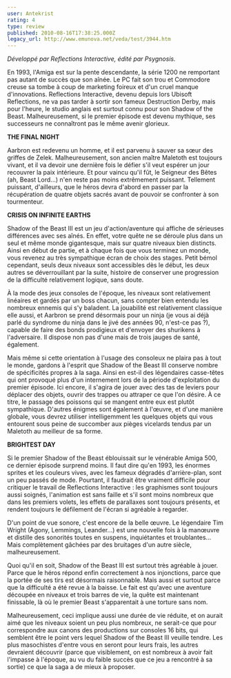 ```yaml
---
user: Antekrist
rating: 4
type: review
published: 2010-08-16T17:38:25.000Z
legacy_url: http://www.emunova.net/veda/test/3944.htm
---
```

_Développé par Reflections Interactive, édité par Psygnosis._  

  

En 1993, l'Amiga est sur la pente descendante, la série 1200 ne remportant pas autant de succès que son aînée. Le PC fait son trou et Commodore creuse sa tombe à coup de marketing foireux et d'un cruel manque d'innovations. Reflections Interactive, devenu depuis lors Ubisoft Reflections, ne va pas tarder à sortir son fameux Destruction Derby, mais pour l'heure, le studio anglais est surtout connu pour son Shadow of the Beast. Malheureusement, si le premier épisode est devenu mythique, ses successeurs ne connaîtront pas le même avenir glorieux.  

  

**THE FINAL NIGHT**  

Aarbron est redevenu un homme, et il est parvenu à sauver sa sœur des griffes de Zelek. Malheureusement, son ancien maître Maletoth est toujours vivant, et il va devoir une dernière fois le défier s'il veut espérer un jour recouvrer la paix intérieure. Et pour vaincu qu'il fût, le Seigneur des Bêtes (ah, Beast Lord...) n'en reste pas moins extrêmement puissant. Tellement puissant, d'ailleurs, que le héros devra d'abord en passer par la récupération de quatre objets sacrés avant de pouvoir se confronter à son tourmenteur.  

  

**CRISIS ON INFINITE EARTHS**  

Shadow of the Beast III est un jeu d'action/aventure qui affiche de sérieuses différences avec ses aînés. En effet, votre quête ne se déroule plus dans un seul et même monde gigantesque, mais sur quatre niveaux bien distincts. Ainsi en début de partie, et à chaque fois que vous terminez un monde, vous revenez au très sympathique écran de choix des stages. Petit bémol cependant, seuls deux niveaux sont accessibles dès le début, les deux autres se déverrouillant par la suite, histoire de conserver une progression de la difficulté relativement logique, sans doute.  

À la mode des jeux consoles de l'époque, les niveaux sont relativement linéaires et gardés par un boss chacun, sans compter bien entendu les nombreux ennemis qui s'y baladent. La jouabilité est relativement classique elle aussi, et Aarbron se prend désormais pour un ninja (je vous ai déjà parlé du syndrome du ninja dans le jivé des années 90, n'est-ce pas ?), capable de faire des bonds prodigieux et d'envoyer des shurikens à l'adversaire. Il dispose non pas d'une mais de trois jauges de santé, également.  

Mais même si cette orientation à l'usage des consoleux ne plaira pas à tout le monde, gardons à l'esprit que Shadow of the Beast III conserve nombre de spécificités propres à la saga. Ainsi en est-il des légendaires casse-têtes qui ont provoqué plus d'un internement lors de la période d'exploitation du premier épisode. Ici encore, il s'agira de jouer avec des tas de leviers pour déplacer des objets, ouvrir des trappes ou attraper ce que l'on désire. À ce titre, le passage des poissons qui se mangent entre eux est plutôt sympathique. D'autres énigmes sont également à l'œuvre, et d'une manière globale, vous devrez utiliser intelligemment les quelques objets qui vous entourent sous peine de succomber aux pièges vicelards tendus par un Maletoth au meilleur de sa forme.  

  

**BRIGHTEST DAY**  

Si le premier Shadow of the Beast éblouissait sur le vénérable Amiga 500, ce dernier épisode surprend moins. Il faut dire qu'en 1993, les énormes sprites et les couleurs vives, avec les fameux dégradés d'arrière-plan, sont un peu passés de mode. Pourtant, il faudrait être vraiment difficile pour critiquer le travail de Reflections Interactive : les graphismes sont toujours aussi soignés, l'animation est sans faille et s'il sont moins nombreux que dans les premiers volets, les effets de parallaxes sont toujours présents, et rendent toujours le défilement de l'écran si agréable à regarder.  

D'un point de vue sonore, c'est encore de la belle œuvre. Le légendaire Tim Wright (Agony, Lemmings, Leander...) est une nouvelle fois à la manœuvre et distille des sonorités toutes en suspens, inquiétantes et troublantes... Mais complètement gâchées par des bruitages d'un autre siècle, malheureusement.  

Quoi qu'il en soit, Shadow of the Beast III est surtout très agréable à jouer. Parce que le héros répond enfin correctement à nos injonctions, parce que la portée de ses tirs est désormais raisonnable. Mais aussi et surtout parce que la difficulté a été revue à la baisse. Le fait est qu'avec une aventure découpée en niveaux et trois barres de vie, la quête est maintenant finissable, là où le premier Beast s'apparentait à une torture sans nom.  

Malheureusement, ceci implique aussi une durée de vie réduite, et on aurait aimé que les niveaux soient un peu plus nombreux, ne serait-ce que pour correspondre aux canons des productions sur consoles 16 bits, qui semblent être le point vers lequel Shadow of the Beast III veuille tendre. Les plus masochistes d'entre vous en seront pour leurs frais, les autres devraient découvrir (parce que visiblement, on est nombreux à avoir fait l'impasse à l'époque, au vu du faible succès que ce jeu a rencontré à sa sortie) ce que la saga a de mieux à proposer.